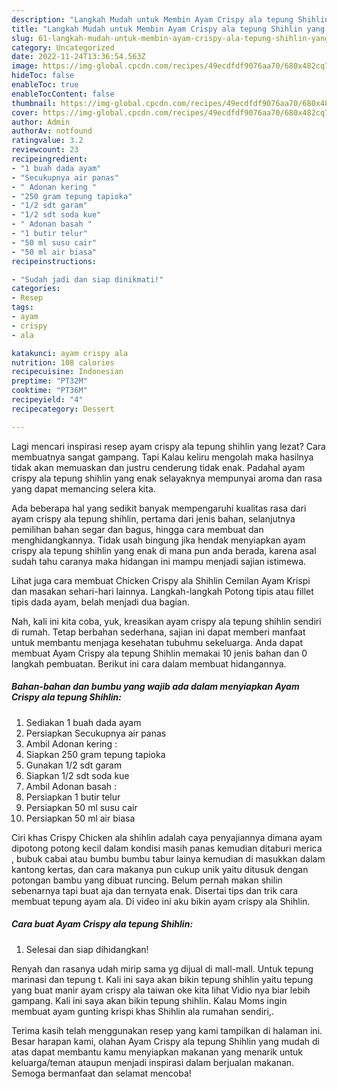 ```yaml
---
description: "Langkah Mudah untuk Membin Ayam Crispy ala tepung Shihlin yang Enak"
title: "Langkah Mudah untuk Membin Ayam Crispy ala tepung Shihlin yang Enak"
slug: 61-langkah-mudah-untuk-membin-ayam-crispy-ala-tepung-shihlin-yang-enak
category: Uncategorized
date: 2022-11-24T13:36:54.563Z
image: https://img-global.cpcdn.com/recipes/49ecdfdf9076aa70/680x482cq70/ayam-crispy-ala-tepung-shihlin-foto-resep-utama.jpg
hideToc: false
enableToc: true
enableTocContent: false
thumbnail: https://img-global.cpcdn.com/recipes/49ecdfdf9076aa70/680x482cq70/ayam-crispy-ala-tepung-shihlin-foto-resep-utama.jpg
cover: https://img-global.cpcdn.com/recipes/49ecdfdf9076aa70/680x482cq70/ayam-crispy-ala-tepung-shihlin-foto-resep-utama.jpg
author: Admin
authorAv: notfound
ratingvalue: 3.2
reviewcount: 23
recipeingredient:
- "1 buah dada ayam"
- "Secukupnya air panas"
- " Adonan kering "
- "250 gram tepung tapioka"
- "1/2 sdt garam"
- "1/2 sdt soda kue"
- " Adonan basah "
- "1 butir telur"
- "50 ml susu cair"
- "50 ml air biasa"
recipeinstructions:

- "Sudah jadi dan siap dinikmati!"
categories:
- Resep
tags:
- ayam
- crispy
- ala

katakunci: ayam crispy ala 
nutrition: 108 calories
recipecuisine: Indonesian
preptime: "PT32M"
cooktime: "PT36M"
recipeyield: "4"
recipecategory: Dessert

---
```



Lagi mencari inspirasi resep ayam crispy ala tepung shihlin yang lezat? Cara membuatnya sangat gampang. Tapi Kalau keliru mengolah maka hasilnya tidak akan memuaskan dan justru cenderung tidak enak. Padahal ayam crispy ala tepung shihlin yang enak selayaknya mempunyai aroma dan rasa yang dapat memancing selera kita.


Ada beberapa hal yang sedikit banyak mempengaruhi kualitas rasa dari ayam crispy ala tepung shihlin, pertama dari jenis bahan, selanjutnya pemilihan bahan segar dan bagus, hingga cara membuat dan menghidangkannya. Tidak usah bingung jika hendak menyiapkan ayam crispy ala tepung shihlin yang enak di mana pun anda berada, karena asal sudah tahu caranya maka hidangan ini mampu menjadi sajian istimewa.

Lihat juga cara membuat Chicken Crispy ala Shihlin Cemilan Ayam Krispi dan masakan sehari-hari lainnya. Langkah-langkah Potong tipis atau fillet tipis dada ayam, belah menjadi dua bagian.


Nah, kali ini kita coba, yuk, kreasikan ayam crispy ala tepung shihlin sendiri di rumah. Tetap berbahan sederhana, sajian ini dapat memberi manfaat untuk membantu menjaga kesehatan tubuhmu sekeluarga. Anda dapat membuat Ayam Crispy ala tepung Shihlin memakai 10 jenis bahan dan 0 langkah pembuatan. Berikut ini cara dalam membuat hidangannya.

<!--inarticleads1-->

##### Bahan-bahan dan bumbu yang wajib ada dalam menyiapkan Ayam Crispy ala tepung Shihlin:

1. Sediakan 1 buah dada ayam
1. Persiapkan Secukupnya air panas
1. Ambil  Adonan kering :
1. Siapkan 250 gram tepung tapioka
1. Gunakan 1/2 sdt garam
1. Siapkan 1/2 sdt soda kue
1. Ambil  Adonan basah :
1. Persiapkan 1 butir telur
1. Persiapkan 50 ml susu cair
1. Persiapkan 50 ml air biasa


Ciri khas Crispy Chicken ala shihlin adalah caya penyajiannya dimana ayam dipotong potong kecil dalam kondisi masih panas kemudian ditaburi merica , bubuk cabai atau bumbu bumbu tabur lainya kemudian di masukkan dalam kantong kertas, dan cara makanya pun cukup unik yaitu ditusuk dengan potongan bambu yang dibuat runcing. Belum pernah makan shilin sebenarnya tapi buat aja dan ternyata enak. Disertai tips dan trik cara membuat tepung ayam ala. Di video ini aku bikin ayam crispy ala Shihlin. 

<!--inarticleads2-->

##### Cara buat Ayam Crispy ala tepung Shihlin:


1. Selesai dan siap dihidangkan!

Renyah dan rasanya udah mirip sama yg dijual di mall-mall. Untuk tepung marinasi dan tepung t. Kali ini saya akan bikin tepung shihlin yaitu tepung yang buat manir ayam crispy ala taiwan oke kita lihat Vidio nya biar lebih gampang. Kali ini saya akan bikin tepung shihlin. Kalau Moms ingin membuat ayam gunting krispi khas Shihlin ala rumahan sendiri,. 

Terima kasih telah menggunakan resep yang kami tampilkan di halaman ini. Besar harapan kami, olahan Ayam Crispy ala tepung Shihlin yang mudah di atas dapat membantu kamu menyiapkan makanan yang menarik untuk keluarga/teman ataupun menjadi inspirasi dalam berjualan makanan. Semoga bermanfaat dan selamat mencoba!
